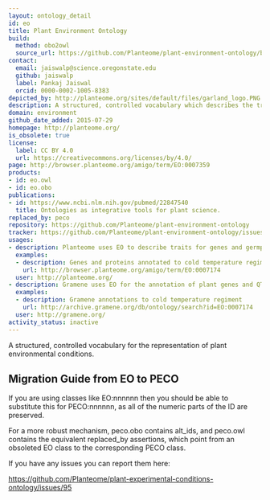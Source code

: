 ```yaml
---
layout: ontology_detail
id: eo
title: Plant Environment Ontology
build:
  method: obo2owl
  source_url: https://github.com/Planteome/plant-environment-ontology/blob/master/plant-environment-ontology.obo.owl
contact:
  email: jaiswalp@science.oregonstate.edu
  github: jaiswalp
  label: Pankaj Jaiswal
  orcid: 0000-0002-1005-8383
depicted_by: http://planteome.org/sites/default/files/garland_logo.PNG
description: A structured, controlled vocabulary which describes the treatments, growing conditions, and/or study types used in plant biology experiments.
domain: environment
github_date_added: 2015-07-29
homepage: http://planteome.org/
is_obsolete: true
license:
  label: CC BY 4.0
  url: https://creativecommons.org/licenses/by/4.0/
page: http://browser.planteome.org/amigo/term/EO:0007359
products:
- id: eo.owl
- id: eo.obo
publications:
- id: https://www.ncbi.nlm.nih.gov/pubmed/22847540
  title: Ontologies as integrative tools for plant science.
replaced_by: peco
repository: https://github.com/Planteome/plant-environment-ontology
tracker: https://github.com/Planteome/plant-environment-ontology/issues
usages:
- description: Planteome uses EO to describe traits for genes and germplasm
  examples:
  - description: Genes and proteins annotated to cold temperature regiment
    url: http://browser.planteome.org/amigo/term/EO:0007174
  user: http://planteome.org/
- description: Gramene uses EO for the annotation of plant genes and QTLs
  examples:
  - description: Gramene annotations to cold temperature regiment
    url: http://archive.gramene.org/db/ontology/search?id=EO:0007174
  user: http://gramene.org/
activity_status: inactive
---
```


A structured, controlled vocabulary for the representation of plant environmental conditions.

## Migration Guide from EO to PECO

If you are using classes like EO:nnnnnn then you should be able to substitute this for PECO:nnnnnn, as all of the numeric parts of the ID are preserved.

For a more robust mechanism, peco.obo contains alt_ids, and peco.owl contains the equivalent replaced_by assertions, which point from an obsoleted EO class to the corresponding PECO class.

If you have any issues you can report them here:

https://github.com/Planteome/plant-experimental-conditions-ontology/issues/95
